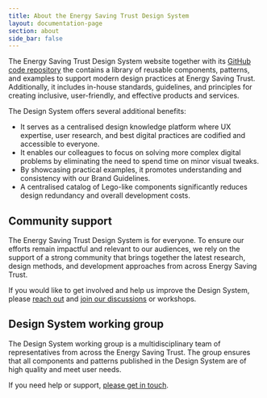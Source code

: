 ```yaml
---
title: About the Energy Saving Trust Design System
layout: documentation-page
section: about
side_bar: false
---
```


The Energy Saving Trust Design System website together with its [GitHub code repository](https://github.com/Energy-Saving-Trust/Design-System) the  contains a library of reusable components, patterns, and examples to support modern design practices at Energy Saving Trust. Additionally, it includes in-house standards, guidelines, and principles for creating inclusive, user-friendly, and effective products and services.

The Design System offers several additional benefits:

- It serves as a centralised design knowledge platform where UX expertise, user research, and best digital practices are codified and accessible to everyone.
- It enables our colleagues to focus on solving more complex digital problems by eliminating the need to spend time on minor visual tweaks.
- By showcasing practical examples, it promotes understanding and consistency with our Brand Guidelines.
- A centralised catalog of Lego-like components significantly reduces design redundancy and overall development costs.


## Community support

The Energy Saving Trust Design System is for everyone. To ensure our efforts remain impactful and relevant to our audiences, we rely on the support of a strong community that brings together the latest research, design methods, and development approaches from across Energy Saving Trust.

If you would like to get involved and help us improve the Design System, please [reach out](/about/contact-and-support.html) and [join our discussions](https://teams.microsoft.com/l/team/19%3AaBC6EP3WU7wfzx6Y2HMmzqDbaXGZ-9cva_Dxax670dU1%40thread.tacv2/conversations?groupId=5df89e7b-dac3-4e6b-887f-9989f5719e3d&tenantId=3c384161-3b62-4d05-9486-5295b766e36c) or workshops.

## Design System working group

The Design System working group is a multidisciplinary team of representatives from across the Energy Saving Trust. The group ensures that all components and patterns published in the Design System are of high quality and meet user needs.

If you need help or support, [please get in touch](/about/contact-and-support.html).
